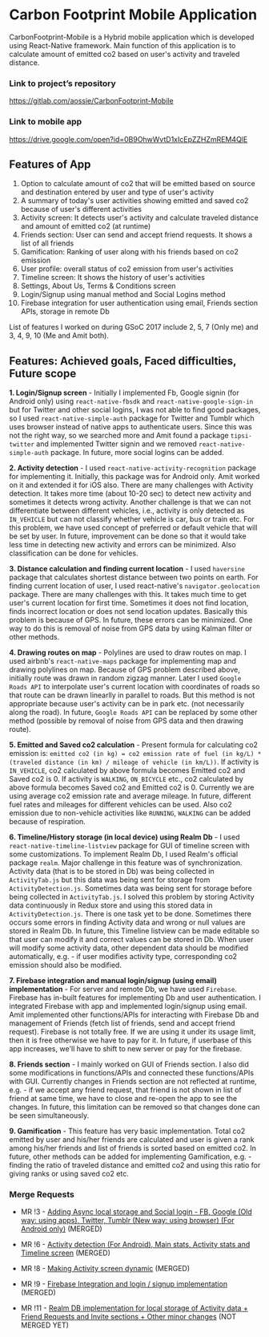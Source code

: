 # Carbon Footprint Mobile Application

CarbonFootprint-Mobile is a Hybrid mobile application which is developed using React-Native framework. Main function of this application is to calculate amount of emitted co2 based on user's activity and traveled distance.
	
### Link to project’s repository

https://gitlab.com/aossie/CarbonFootprint-Mobile

### Link to mobile app

https://drive.google.com/open?id=0B9OhwWvtD1xIcEpZZHZmREM4QlE

## Features of App 

1. Option to calculate amount of co2 that will be emitted based on source and destination entered by user and type of user's activity
2. A summary of today's user activities showing emitted and saved co2 because of user's different activities
3. Activity screen: It detects user's activity and calculate traveled distance and amount of emitted co2 (at runtime)
4. Friends section: User can send and accept friend requests. It shows a list of all friends
5. Gamification: Ranking of user along with his friends based on co2 emission
6. User profile: overall status of co2 emission from user's activities
7. Timeline screen: It shows the history of user's activities
8. Settings, About Us, Terms & Conditions screen
9. Login/Signup using manual method and Social Logins method 
10. Firebase integration for user authentication using email, Friends section APIs, storage in remote Db 
	
List of features I worked on during GSoC 2017 include 2, 5, 7 (Only me) and 3, 4, 9, 10 (Me and Amit both).

## Features: Achieved goals, Faced difficulties, Future scope
	
**1. Login/Signup screen** - Initially I implemented Fb, Google signin (for Android only) using `react-native-fbsdk` and `react-native-google-sign-in` but for Twitter and other social logins, I was not able to find good packages, so I used `react-native-simple-auth` package for Twitter and Tumblr which uses browser instead of native apps to authenticate users. Since this was not the right way, so we searched more and Amit found a package `tipsi-twitter` and implemented Twitter signin and we removed `react-native-simple-auth` package. 
In future, more social logins can be added.

**2. Activity detection** - I used `react-native-activity-recognition` package for implementing it. Initially, this package was for Android only. Amit worked on it and extended it for iOS also. There are many challenges with Activity detection. It takes more time (about 10-20 sec) to detect new activity and sometimes it detects wrong activity. Another challenge is that we can not differentiate between different vehicles, i.e., activity is only detected as `IN_VEHICLE` but can not classify whether vehicle is car, bus or train etc. For this problem, we have used concept of preferred or default vehicle that will be set by user. 
In future, improvement can be done so that it would take less time in detecting new activity and errors can be minimized. Also classification can be done for vehicles.

**3. Distance calculation and finding current location** - I used `haversine` package that calculates shortest distance between two points on earth. For finding current location of user, I used react-native's `navigator.geolocation` package. There are many challenges with this. It takes much time to get user's current location for first time. Sometimes it does not find location, finds incorrect location or does not send location updates. Basically this problem is because of GPS. 
In future, these errors can be minimized. One way to do this is removal of noise from GPS data by using Kalman filter or other methods.

**4. Drawing routes on map** - Polylines are used to draw routes on map. I used airbnb's `react-native-maps` package for implementing map and drawing polylines on map. Because of GPS problem described above, initially route was drawn in random zigzag manner. Later I used `Google Roads API` to interpolate user's current location with coordinates of roads so that route can be drawn linearlly in parallel to roads. But this method is not appropriate because user's activity can be in park etc. (not necessarily along the road). 
In future, `Google Roads API` can be replaced by some other method (possible by removal of noise from GPS data and then drawing route).

**5. Emitted and Saved co2 calculation** - Present formula for calculating co2 emission is: `emitted co2 (in kg) = co2 emission rate of fuel (in kg/L) * (traveled distance (in km) / mileage of vehicle (in km/L))`. If activity is `IN_VEHICLE`, co2 calculated by above formula becomes Emitted co2 and Saved co2 is 0. If activity is `WALKING`, `ON_BICYCLE` etc., co2 calculated by above formula becomes Saved co2 and Emitted co2 is 0. Currently we are using average co2 emission rate and average mileage. 
In future, different fuel rates and mileages for different vehicles can be used. Also co2 emission due to non-vehicle activities like `RUNNING`, `WALKING` can be added because of respiration.

**6. Timeline/History storage (in local device) using Realm Db** - I used `react-native-timeline-listview` package for GUI of timeline screen with some customizations. To implement Realm Db, I used Realm's official package `realm`. Major challenge in this feature was of synchronization. Activity data (that is to be stored in Db) was being collected in `ActivityTab.js` but this data was being sent for storage from `ActivityDetection.js`. Sometimes data was being sent for storage before being collected in `ActivityTab.js`. I solved this problem by storing Activity data continuously in Redux store and using this stored data in `ActivityDetection.js`. There is one task yet to be done. Sometimes there occurs some errors in finding Activity data and wrong or null values are stored in Realm Db. 
In future, this Timeline listview can be made editable so that user can modify it and correct values can be stored in Db. When user will modify some activity data, other dependent data should be modified automatically, e.g. - if user modifies activity type, corresponding co2 emission should also be modified.

**7. Firebase integration and manual login/signup (using email) implementation** - For server and remote Db, we have used `Firebase`. Firebase has in-built features for implementing Db and user authentication. I integrated Firebase with app and implemented login/signup using email. Amit implemented other functions/APIs for interacting with Firebase Db and management of Friends (fetch list of friends, send and accept friend request). Firebase is not totally free. If we are using it under its usage limit, then it is free otherwise we have to pay for it. 
In future, if userbase of this app increases, we'll have to shift to new server or pay for the firebase.

**8. Friends section** - I mainly worked on GUI of Friends section. I also did some modifications in functions/APIs and connected these functions/APIs with GUI. Currently changes in Friends section are not reflected at runtime, e.g. - if we accept any friend request, that friend is not shown in list of friend at same time, we have to close and re-open the app to see the changes. 
In future, this limitation can be removed so that changes done can be seen simultaneously.

**9. Gamification** - This feature has very basic implementation. Total co2 emitted by user and his/her friends are calculated and user is given a rank among his/her friends and list of friends is sorted based on emitted co2. 
In future, other methods can be added for implementing Gamification, e.g. - finding the ratio of traveled distance and emitted co2 and using this ratio for giving ranks or using saved co2 etc.

### Merge Requests

* MR !3 - [Adding Async local storage and Social login - FB, Google (Old way: using apps), Twitter, Tumblr (New way: using browser) (For Android only)](https://gitlab.com/aossie/CarbonFootprint-Mobile/merge_requests/3) (MERGED)
	
* MR !6 - [Activity detection (For Android), Main stats, Activity stats and Timeline screen](https://gitlab.com/aossie/CarbonFootprint-Mobile/merge_requests/6) (MERGED)

* MR !8 - [Making Activity screen dynamic](https://gitlab.com/aossie/CarbonFootprint-Mobile/merge_requests/8) (MERGED)

* MR !9 - [Firebase Integration and login / signup implementation](https://gitlab.com/aossie/CarbonFootprint-Mobile/merge_requests/9) (MERGED)

* MR !11 - [Realm DB implementation for local storage of Activity data + Friend Requests and Invite sections + Other minor changes](https://gitlab.com/aossie/CarbonFootprint-Mobile/merge_requests/11) (NOT MERGED YET)